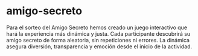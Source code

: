 # amigo-secreto
Para el sorteo del Amigo Secreto hemos creado un juego interactivo que hará la experiencia más dinámica y justa. Cada participante descubrirá su amigo secreto de forma aleatoria, sin repeticiones ni errores. La dinámica asegura diversión, transparencia y emoción desde el inicio de la actividad.
